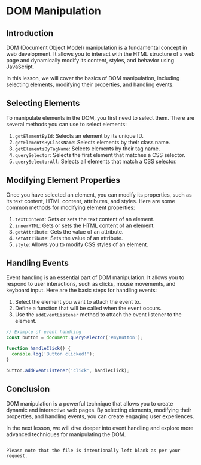 # DOM Manipulation

## Introduction

DOM (Document Object Model) manipulation is a fundamental concept in web development. It allows you to interact with the HTML structure of a web page and dynamically modify its content, styles, and behavior using JavaScript.

In this lesson, we will cover the basics of DOM manipulation, including selecting elements, modifying their properties, and handling events.

## Selecting Elements

To manipulate elements in the DOM, you first need to select them. There are several methods you can use to select elements:

1. `getElementById`: Selects an element by its unique ID.
2. `getElementsByClassName`: Selects elements by their class name.
3. `getElementsByTagName`: Selects elements by their tag name.
4. `querySelector`: Selects the first element that matches a CSS selector.
5. `querySelectorAll`: Selects all elements that match a CSS selector.

## Modifying Element Properties

Once you have selected an element, you can modify its properties, such as its text content, HTML content, attributes, and styles. Here are some common methods for modifying element properties:

1. `textContent`: Gets or sets the text content of an element.
2. `innerHTML`: Gets or sets the HTML content of an element.
3. `getAttribute`: Gets the value of an attribute.
4. `setAttribute`: Sets the value of an attribute.
5. `style`: Allows you to modify CSS styles of an element.

## Handling Events

Event handling is an essential part of DOM manipulation. It allows you to respond to user interactions, such as clicks, mouse movements, and keyboard input. Here are the basic steps for handling events:

1. Select the element you want to attach the event to.
2. Define a function that will be called when the event occurs.
3. Use the `addEventListener` method to attach the event listener to the element.

```javascript
// Example of event handling
const button = document.querySelector('#myButton');

function handleClick() {
  console.log('Button clicked!');
}

button.addEventListener('click', handleClick);
```

## Conclusion

DOM manipulation is a powerful technique that allows you to create dynamic and interactive web pages. By selecting elements, modifying their properties, and handling events, you can create engaging user experiences.

In the next lesson, we will dive deeper into event handling and explore more advanced techniques for manipulating the DOM.
```

Please note that the file is intentionally left blank as per your request.